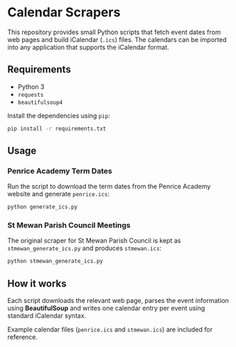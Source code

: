 # Calendar Scrapers

This repository provides small Python scripts that fetch event dates from web pages and build iCalendar (`.ics`) files. The calendars can be imported into any application that supports the iCalendar format.

## Requirements

- Python 3
- `requests`
- `beautifulsoup4`

Install the dependencies using `pip`:

```bash
pip install -r requirements.txt
```

## Usage

### Penrice Academy Term Dates

Run the script to download the term dates from the Penrice Academy website and generate `penrice.ics`:

```bash
python generate_ics.py
```

### St Mewan Parish Council Meetings

The original scraper for St Mewan Parish Council is kept as `stmewan_generate_ics.py` and produces `stmewan.ics`:

```bash
python stmewan_generate_ics.py
```

## How it works

Each script downloads the relevant web page, parses the event information using **BeautifulSoup** and writes one calendar entry per event using standard iCalendar syntax.

Example calendar files (`penrice.ics` and `stmewan.ics`) are included for reference.
